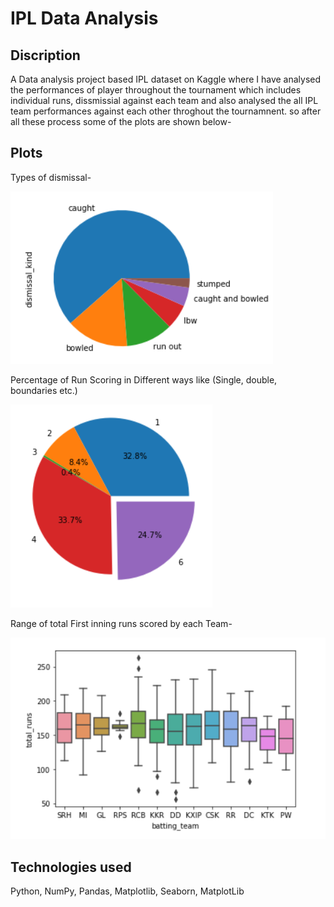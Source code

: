 # IPL Data Analysis

## Discription
A Data analysis project based IPL dataset on Kaggle where I have analysed the performances of player throughout the tournament which includes individual runs, dissmissial against each team and also analysed the all IPL team performances against each other throghout the tournamnent. so after all these process some of the plots are shown below-

## Plots

Types of dismissal-

![plot](./3476.png)

Percentage of Run Scoring in Different ways like (Single, double, boundaries etc.)

![plot](./3478.png)

Range of total First inning runs scored by each Team-

![plot](./3479.png)

## Technologies used
Python, NumPy, Pandas, Matplotlib, Seaborn, MatplotLib
